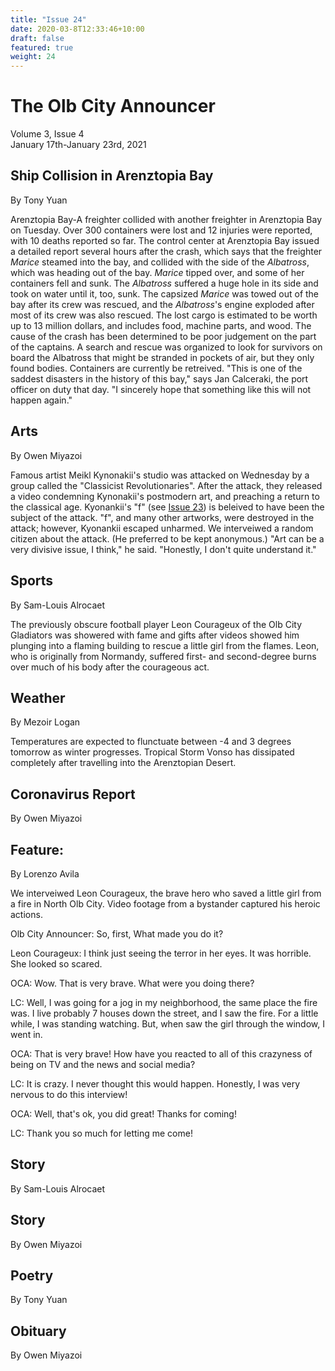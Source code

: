 ```yaml
---
title: "Issue 24"
date: 2020-03-8T12:33:46+10:00
draft: false
featured: true
weight: 24
---
```


# The Olb City Announcer
Volume 3, Issue 4    
January 17th-January 23rd, 2021

## Ship Collision in Arenztopia Bay 
By Tony Yuan

Arenztopia Bay-A freighter collided with another freighter in Arenztopia Bay on Tuesday. Over 300 containers were lost and 12 injuries were reported, with 10 deaths reported so far. The control center at Arenztopia Bay issued a detailed report several hours after the crash, which says that the freighter *Marice* steamed into the bay, and collided with the side of the *Albatross*, which was heading out of the bay. *Marice* tipped over, and some of her containers fell and sunk. The *Albatross* suffered a huge hole in its side and took on water until it, too, sunk. The capsized *Marice* was towed out of the bay after its crew was rescued, and the *Albatross*'s engine exploded after most of its crew was also rescued. The lost cargo is estimated to be worth up to 13 million dollars, and includes food, machine parts, and wood. The cause of the crash has been determined to be poor judgement on the part of the captains. A search and rescue was organized to look for survivors on board the Albatross that might be stranded in pockets of air, but they only found bodies. Containers are currently be retreived. "This is one of the saddest disasters in the history of this bay," says Jan Calceraki, the port officer on duty that day. "I sincerely hope that something like this will not happen again." 

## Arts
By Owen Miyazoi

Famous artist Meikl Kynonakii's studio was attacked on Wednesday by a group called the "Classicist Revolutionaries". After the attack, they released a video condemning Kynonakii's postmodern art, and preaching a return to the classical age. Kyonankii's "f" (see [Issue 23](https://www.arenztopia.com/news/issue-23/)) is beleived to have been the subject of the attack. "f", and many other artworks, were destroyed in the attack; however, Kyonankii escaped unharmed. We interveiwed a random citizen about the attack. (He preferred to be kept anonymous.) "Art can be a very divisive issue, I think," he said. "Honestly, I don't quite understand it."

## Sports
By Sam-Louis Alrocaet

The previously obscure football player Leon Courageux of the Olb City Gladiators was showered with fame and gifts after videos showed him plunging into a flaming building to rescue a little girl from the flames. Leon, who is originally from Normandy, suffered first- and second-degree burns over much of his body after the courageous act.

## Weather
By Mezoir Logan

Temperatures are expected to flunctuate between -4 and 3 degrees tomorrow as winter progresses. Tropical Storm Vonso has dissipated completely after travelling into the Arenztopian Desert.

## Coronavirus Report
By Owen Miyazoi



## Feature:
By Lorenzo Avila

We interveiwed Leon Courageux, the brave hero who saved a little girl from a fire in North Olb City. Video footage from a bystander captured his heroic actions.

Olb City Announcer: So, first, What made you do it?

Leon Courageux: I think just seeing the terror in her eyes. It was horrible. She looked so scared.
 
OCA: Wow. That is very brave. What were you doing there?
 
LC: Well, I was going for a jog in my neighborhood, the same place the fire was. I live probably 7 houses down the street, and I saw the fire. For a little while, I was standing watching. But, when saw the girl through the window, I went in.
 
OCA: That is very brave! How have you reacted to all of this crazyness of being on TV and the news and social media?
 
LC: It is crazy. I never thought this would happen. Honestly, I was very nervous to do this interview!
 
OCA: Well, that's ok, you did great! Thanks for coming!
 
LC: Thank you so much for letting me come!
 
## Story
By Sam-Louis Alrocaet



## Story
By Owen Miyazoi



## Poetry
By Tony Yuan



## Obituary
By Owen Miyazoi



